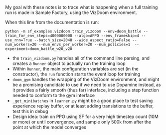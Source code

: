 My goal with these notes is to trace what is happening when a full training run is made in Sample Factory, using the VizDoom environment.

When this line from the documentation is run:
````
python -m sf_examples.vizdoom.train_vizdoom --env=doom_battle --train_for_env_steps=4000000000 --algo=APPO --env_frameskip=4 --use_rnn=True --batch_size=2048 --wide_aspect_ratio=False --num_workers=20 --num_envs_per_worker=20 --num_policies=1  --experiment=doom_battle_w20_v20
````

- the `train_vizdoom.py` handles all of the command line parsing, and creates a `Runner` object to actually run the training loop
- Within `Runner`, the main configuration variables are set (in the constructor), the `run` function starts the event loop for training
- `doom_gym` handles the wrapping of the VizDoom environment, and might be a promising candidate to use if we need to use Dopamine instead, as it provides a fairly smooth (thus far) interface, including a step function needed to conform to the gym interface
- `_get_minibatches` in `learner.py` might be a good place to test saving experience replay buffer, or at least adding transistions to the buffer, test this in debug
- Design idea: train on PPO using SF for a very high timestep count (10M or more) or until convergence, and sample only 500k from after the point at which the model converges
